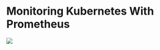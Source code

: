 # Monitoring Kubernetes With Prometheus

<a href="https://verify.acloud.guru/880CA184370B">
    <img src="https://user-images.githubusercontent.com/6856382/223898663-67f2ff7a-f906-4491-9f90-07fa3c2fecff.png"/>
</a>
